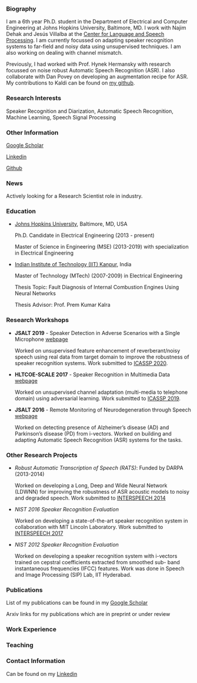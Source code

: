 ### Biography

I am a 6th year Ph.D. student in the Department of Electrical and Computer Engineering at Johns Hopkins University, Baltimore, MD. I work with Najim Dehak and Jesús Villalba at the [Center for Language and Speech Processing](https://www.clsp.jhu.edu "CLSP"). I am currently focussed on  adapting speaker recognition systems to far-field and noisy data using unsupervised techniques. I am also working on dealing with channel mismatch. 

Previously, I had worked with Prof. Hynek Hermansky with research focussed on noise robust Automatic Speech Recognition (ASR). I also collaborate with Dan Povey on developing an augmentation recipe for ASR. My contributions to Kaldi can be found on [my github](https://github.com/phanisankar-nidadavolu/kaldi/commits/augmentation-script-asr-spkrid "Augmentation Recipe"). 

### Research Interests

Speaker Recognition and Diarization, Automatic Speech Recognition, Machine Learning, Speech Signal Processing

### Other Information
 
  [Google Scholar](https://scholar.google.com/citations?user=v5-ThlEAAAAJ&hl=en&oi=ao)

  [Linkedin](https://www.linkedin.com/in/phanisankar-nidadavolu/)
  
  [Github](https://github.com/phanisankar-nidadavolu)
  
  
### News

Actively looking for a Research Scientist role in industry. 


### Education

* [Johns Hopkins University](https://www.jhu.edu), Baltimore, MD, USA

     Ph.D. Candidate in Electrical Engineering (2013 - present)
     
     Master of Science in Engineering (MSE) (2013-2019) with specialization in Electrical Engineering


* [Indian Institute of Technology (IIT) Kanpur](https://www.iitk.ac.in/ee/), India

     Master of Technology (MTech) (2007-2009) in Electrical Engineering
     
     Thesis Topic: Fault Diagnosis of Internal Combustion Engines Using Neural Networks
     
     Thesis Advisor: Prof. Prem Kumar Kalra


### Research Workshops

* **JSALT 2019** - Speaker Detection in Adverse Scenarios with a Single Microphone [webpage](https://www.clsp.jhu.edu/workshops/19-workshop/speaker-detection-in-adverse-scenarios-with-a-single-microphone/)

     Worked on unsupervised feature enhancement of reverberant/noisy speech using real data from target domain to improve the robustness of speaker recognition systems. Work submitted to [ICASSP 2020](https://arxiv.org/abs/1910.11915). 
     
* **HLTCOE-SCALE 2017** - Speaker Recognition in Multimedia Data [webpage](https://hltcoe.jhu.edu/research/scale/scale-2017/)

     Worked on unsupervised channel adaptation (multi-media to telephone domain) using adversarial learning. Work submitted to [ICASSP 2019](https://ieeexplore.ieee.org/abstract/document/8683055). 
     
* **JSALT 2016** - Remote Monitoring of Neurodegeneration through Speech [webpage](https://www.clsp.jhu.edu/workshops/16-workshop/remote-monitoring-of-neurodegeneration-through-speech/)

     Worked on detecting presence of Alzheimer’s disease (AD) and Parkinson’s disease (PD) from i-vectors. Worked on building and adapting Automatic Speech Recognition (ASR) systems for the tasks. 



### Other Research Projects

* *Robust Automatic Transcription of Speech (RATS)*: Funded by DARPA (2013-2014)

     Worked on developing a Long, Deep and Wide Neural Network (LDWNN) for improving the robustness of ASR acoustic models to noisy and degraded speech. Work submitted to [INTERSPEECH 2014](https://www.isca-speech.org/archive/archive_papers/interspeech_2014/i14_0358.pdf "LDWNN")

* *NIST 2016 Speaker Recognition Evaluation*

     Worked on developing a state-of-the-art speaker recognition system in collaboration with MIT Lincoln Laboratory. Work submitted to [INTERSPEECH 2017](http://mallidi.github.io/pdfs/Pedro_NIST-SRE2016_sys_paper_Interspeech2017.pdf)


* *NIST 2012 Speaker Recognition Evaluation*

     Worked on developing a speaker recognition system with i-vectors trained on cepstral coefficients extracted from smoothed sub- band instantaneous frequencies (IFCC) features. Work was done in Speech and Image Processing (SIP) Lab, IIT Hyderabad. 


### Publications


List of my publications can be found in my [Google Scholar](https://scholar.google.com/citations?user=v5-ThlEAAAAJ&hl=en&oi=ao)

Arxiv links for my publications which are in preprint or under review


### Work Experience


### Teaching


### Contact Information
   Can be found on my [Linkedin](https://www.linkedin.com/in/phanisankar-nidadavolu/)
